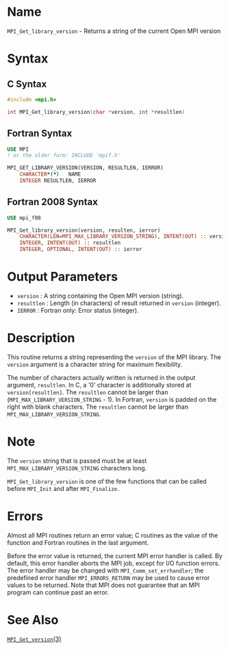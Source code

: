 # Name

`MPI_Get_library_version` - Returns a string of the current Open MPI
version

# Syntax

## C Syntax

```c
#include <mpi.h>

int MPI_Get_library_version(char *version, int *resultlen)
```

## Fortran Syntax

```fortran
USE MPI
! or the older form: INCLUDE 'mpif.h'

MPI_GET_LIBRARY_VERSION(VERSION, RESULTLEN, IERROR)
    CHARACTER*(*)	NAME
    INTEGER RESULTLEN, IERROR
```

## Fortran 2008 Syntax

```fortran
USE mpi_f08

MPI_Get_library_version(version, resulten, ierror)
    CHARACTER(LEN=MPI_MAX_LIBRARY_VERSION_STRING), INTENT(OUT) :: version
    INTEGER, INTENT(OUT) :: resultlen
    INTEGER, OPTIONAL, INTENT(OUT) :: ierror
```

# Output Parameters

* `version` : A string containing the Open MPI version (string).
* `resultlen` : Length (in characters) of result returned in `version` (integer).
* `IERROR` : Fortran only: Error status (integer).

# Description

This routine returns a string representing the `version` of the MPI
library. The `version` argument is a character string for maximum
flexibility.

The number of characters actually written is returned in the output
argument, `resultlen`. In C, a '0' character is additionally stored
at `version[resultlen]`. The `resultlen` cannot be larger than
(`MPI_MAX_LIBRARY_VERSION_STRING` - 1). In Fortran, `version` is padded on
the right with blank characters. The `resultlen` cannot be larger than `MPI_MAX_LIBRARY_VERSION_STRING`.

# Note

The `version` string that is passed must be at least
`MPI_MAX_LIBRARY_VERSION_STRING` characters long.

`MPI_Get_library_version` is one of the few functions that can be called
before `MPI_Init` and after `MPI_Finalize.`

# Errors

Almost all MPI routines return an error value; C routines as the value
of the function and Fortran routines in the last argument.

Before the error value is returned, the current MPI error handler is
called. By default, this error handler aborts the MPI job, except for
I/O function errors. The error handler may be changed with
`MPI_Comm_set_errhandler`; the predefined error handler `MPI_ERRORS_RETURN`
may be used to cause error values to be returned. Note that MPI does not
guarantee that an MPI program can continue past an error.

# See Also

[`MPI_Get_version`(3)](./?file=MPI_Get_version.md)
